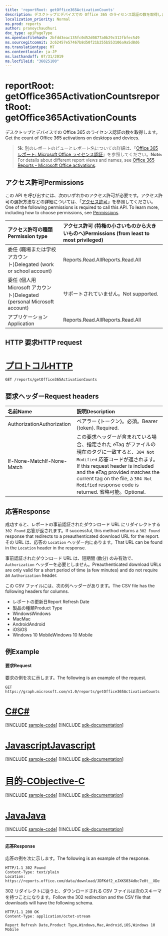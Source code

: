 ```yaml
---
title: 'reportRoot: getOffice365ActivationCounts'
description: デスクトップとデバイスでの Office 365 のライセンス認証の数を取得します。
localization_priority: Normal
ms.prod: reports
author: pranoychaudhuri
doc_type: apiPageType
ms.openlocfilehash: 2bfdd3eac135fc0d52d0877a0b29c312fbfec549
ms.sourcegitcommit: 2c62457e57467b8d50f21b255b553106a9a5d8d6
ms.translationtype: MT
ms.contentlocale: ja-JP
ms.lasthandoff: 07/31/2019
ms.locfileid: "36025100"
---
```

# <a name="reportroot-getoffice365activationcounts"></a><span data-ttu-id="a3302-103">reportRoot: getOffice365ActivationCounts</span><span class="sxs-lookup"><span data-stu-id="a3302-103">reportRoot: getOffice365ActivationCounts</span></span>

<span data-ttu-id="a3302-104">デスクトップとデバイスでの Office 365 のライセンス認証の数を取得します。</span><span class="sxs-lookup"><span data-stu-id="a3302-104">Get the count of Office 365 activations on desktops and devices.</span></span>

> <span data-ttu-id="a3302-105">**注:** 別のレポートのビューとレポート名についての詳細は、「[Office 365 レポート: Microsoft Office ライセンス認証](https://support.office.com/client/Office-activations-87c24ae2-82e0-4d1e-be01-c3bcc3f18c60)」を参照してください。</span><span class="sxs-lookup"><span data-stu-id="a3302-105">**Note:** For details about different report views and names, see [Office 365 Reports - Microsoft Office activations](https://support.office.com/client/Office-activations-87c24ae2-82e0-4d1e-be01-c3bcc3f18c60).</span></span>

## <a name="permissions"></a><span data-ttu-id="a3302-106">アクセス許可</span><span class="sxs-lookup"><span data-stu-id="a3302-106">Permissions</span></span>

<span data-ttu-id="a3302-p101">この API を呼び出すには、次のいずれかのアクセス許可が必要です。アクセス許可の選択方法などの詳細については、「[アクセス許可](/graph/permissions-reference)」を参照してください。</span><span class="sxs-lookup"><span data-stu-id="a3302-p101">One of the following permissions is required to call this API. To learn more, including how to choose permissions, see [Permissions](/graph/permissions-reference).</span></span>

| <span data-ttu-id="a3302-109">アクセス許可の種類</span><span class="sxs-lookup"><span data-stu-id="a3302-109">Permission type</span></span>                        | <span data-ttu-id="a3302-110">アクセス許可 (特権の小さいものから大きいものへ)</span><span class="sxs-lookup"><span data-stu-id="a3302-110">Permissions (from least to most privileged)</span></span> |
| :------------------------------------- | :--------------------------------------- |
| <span data-ttu-id="a3302-111">委任 (職場または学校アカウント)</span><span class="sxs-lookup"><span data-stu-id="a3302-111">Delegated (work or school account)</span></span>     | <span data-ttu-id="a3302-112">Reports.Read.All</span><span class="sxs-lookup"><span data-stu-id="a3302-112">Reports.Read.All</span></span>                         |
| <span data-ttu-id="a3302-113">委任 (個人用 Microsoft アカウント)</span><span class="sxs-lookup"><span data-stu-id="a3302-113">Delegated (personal Microsoft account)</span></span> | <span data-ttu-id="a3302-114">サポートされていません。</span><span class="sxs-lookup"><span data-stu-id="a3302-114">Not supported.</span></span>                           |
| <span data-ttu-id="a3302-115">アプリケーション</span><span class="sxs-lookup"><span data-stu-id="a3302-115">Application</span></span>                            | <span data-ttu-id="a3302-116">Reports.Read.All</span><span class="sxs-lookup"><span data-stu-id="a3302-116">Reports.Read.All</span></span>                         |

## <a name="http-request"></a><span data-ttu-id="a3302-117">HTTP 要求</span><span class="sxs-lookup"><span data-stu-id="a3302-117">HTTP request</span></span>


# <a name="httptabhttp"></a>[<span data-ttu-id="a3302-118">プロトコル</span><span class="sxs-lookup"><span data-stu-id="a3302-118">HTTP</span></span>](#tab/http)
<!-- { "blockType": "ignored" } --> 

```http
GET /reports/getOffice365ActivationCounts
```

## <a name="request-headers"></a><span data-ttu-id="a3302-119">要求ヘッダー</span><span class="sxs-lookup"><span data-stu-id="a3302-119">Request headers</span></span>

| <span data-ttu-id="a3302-120">名前</span><span class="sxs-lookup"><span data-stu-id="a3302-120">Name</span></span>          | <span data-ttu-id="a3302-121">説明</span><span class="sxs-lookup"><span data-stu-id="a3302-121">Description</span></span>                              |
| :------------ | :--------------------------------------- |
| <span data-ttu-id="a3302-122">Authorization</span><span class="sxs-lookup"><span data-stu-id="a3302-122">Authorization</span></span> | <span data-ttu-id="a3302-p102">ベアラー {トークン}。必須。</span><span class="sxs-lookup"><span data-stu-id="a3302-p102">Bearer {token}. Required.</span></span>                |
| <span data-ttu-id="a3302-125">If-None-Match</span><span class="sxs-lookup"><span data-stu-id="a3302-125">If-None-Match</span></span> | <span data-ttu-id="a3302-126">この要求ヘッダーが含まれている場合、指定された eTag がファイルの現在のタグに一致すると、`304 Not Modified` 応答コードが返されます。</span><span class="sxs-lookup"><span data-stu-id="a3302-126">If this request header is included and the eTag provided matches the current tag on the file, a `304 Not Modified` response code is returned.</span></span> <span data-ttu-id="a3302-127">省略可能。</span><span class="sxs-lookup"><span data-stu-id="a3302-127">Optional.</span></span> |

## <a name="response"></a><span data-ttu-id="a3302-128">応答</span><span class="sxs-lookup"><span data-stu-id="a3302-128">Response</span></span>

<span data-ttu-id="a3302-129">成功すると、レポートの事前認証されたダウンロード URL にリダイレクトする `302 Found` 応答が返されます。</span><span class="sxs-lookup"><span data-stu-id="a3302-129">If successful, this method returns a `302 Found` response that redirects to a preauthenticated download URL for the report.</span></span> <span data-ttu-id="a3302-130">その URL は、応答の `Location` ヘッダー内にあります。</span><span class="sxs-lookup"><span data-stu-id="a3302-130">That URL can be found in the `Location` header in the response.</span></span>

<span data-ttu-id="a3302-131">事前認証されたダウンロード URL は、短期間 (数分) のみ有効で、`Authorization` ヘッダーを必要としません。</span><span class="sxs-lookup"><span data-stu-id="a3302-131">Preauthenticated download URLs are only valid for a short period of time (a few minutes) and do not require an `Authorization` header.</span></span>

<span data-ttu-id="a3302-132">この CSV ファイルには、次の列ヘッダーがあります。</span><span class="sxs-lookup"><span data-stu-id="a3302-132">The CSV file has the following headers for columns.</span></span>

- <span data-ttu-id="a3302-133">レポートの更新日</span><span class="sxs-lookup"><span data-stu-id="a3302-133">Report Refresh Date</span></span>
- <span data-ttu-id="a3302-134">製品の種類</span><span class="sxs-lookup"><span data-stu-id="a3302-134">Product Type</span></span>
- <span data-ttu-id="a3302-135">Windows</span><span class="sxs-lookup"><span data-stu-id="a3302-135">Windows</span></span>
- <span data-ttu-id="a3302-136">Mac</span><span class="sxs-lookup"><span data-stu-id="a3302-136">Mac</span></span>
- <span data-ttu-id="a3302-137">Android</span><span class="sxs-lookup"><span data-stu-id="a3302-137">Android</span></span>
- <span data-ttu-id="a3302-138">iOS</span><span class="sxs-lookup"><span data-stu-id="a3302-138">iOS</span></span>
- <span data-ttu-id="a3302-139">Windows 10 Mobile</span><span class="sxs-lookup"><span data-stu-id="a3302-139">Windows 10 Mobile</span></span>

## <a name="example"></a><span data-ttu-id="a3302-140">例</span><span class="sxs-lookup"><span data-stu-id="a3302-140">Example</span></span>

#### <a name="request"></a><span data-ttu-id="a3302-141">要求</span><span class="sxs-lookup"><span data-stu-id="a3302-141">Request</span></span>

<span data-ttu-id="a3302-142">要求の例を次に示します。</span><span class="sxs-lookup"><span data-stu-id="a3302-142">The following is an example of the request.</span></span>

<!--{
  "blockType": "request",
  "isComposable": true,
  "name": "reportroot_getoffice365activationcounts"
}-->

```http
GET https://graph.microsoft.com/v1.0/reports/getOffice365ActivationCounts
```
# <a name="ctabcsharp"></a>[<span data-ttu-id="a3302-143">C#</span><span class="sxs-lookup"><span data-stu-id="a3302-143">C#</span></span>](#tab/csharp)
[!INCLUDE [sample-code](../includes/snippets/csharp/reportroot-getoffice365activationcounts-csharp-snippets.md)]
[!INCLUDE [sdk-documentation](../includes/snippets/snippets-sdk-documentation-link.md)]

# <a name="javascripttabjavascript"></a>[<span data-ttu-id="a3302-144">Javascript</span><span class="sxs-lookup"><span data-stu-id="a3302-144">Javascript</span></span>](#tab/javascript)
[!INCLUDE [sample-code](../includes/snippets/javascript/reportroot-getoffice365activationcounts-javascript-snippets.md)]
[!INCLUDE [sdk-documentation](../includes/snippets/snippets-sdk-documentation-link.md)]

# <a name="objective-ctabobjc"></a>[<span data-ttu-id="a3302-145">目的-C</span><span class="sxs-lookup"><span data-stu-id="a3302-145">Objective-C</span></span>](#tab/objc)
[!INCLUDE [sample-code](../includes/snippets/objc/reportroot-getoffice365activationcounts-objc-snippets.md)]
[!INCLUDE [sdk-documentation](../includes/snippets/snippets-sdk-documentation-link.md)]

# <a name="javatabjava"></a>[<span data-ttu-id="a3302-146">Java</span><span class="sxs-lookup"><span data-stu-id="a3302-146">Java</span></span>](#tab/java)
[!INCLUDE [sample-code](../includes/snippets/java/reportroot-getoffice365activationcounts-java-snippets.md)]
[!INCLUDE [sdk-documentation](../includes/snippets/snippets-sdk-documentation-link.md)]

---


#### <a name="response"></a><span data-ttu-id="a3302-147">応答</span><span class="sxs-lookup"><span data-stu-id="a3302-147">Response</span></span>

<span data-ttu-id="a3302-148">応答の例を次に示します。</span><span class="sxs-lookup"><span data-stu-id="a3302-148">The following is an example of the response.</span></span>

<!-- {
  "blockType": "response",
  "truncated": true,
  "@odata.type": "microsoft.graph.report"
} -->

```http
HTTP/1.1 302 Found
Content-Type: text/plain
Location: https://reports.office.com/data/download/JDFKdf2_eJXKS034dbc7e0t__XDe
```

<span data-ttu-id="a3302-149">302 リダイレクトに従うと、ダウンロードされる CSV ファイルは次のスキーマを持つことになります。</span><span class="sxs-lookup"><span data-stu-id="a3302-149">Follow the 302 redirection and the CSV file that downloads will have the following schema.</span></span>

<!-- { "blockType": "ignored" } --> 

```http
HTTP/1.1 200 OK
Content-Type: application/octet-stream

Report Refresh Date,Product Type,Windows,Mac,Android,iOS,Windows 10 Mobile
```
<!-- uuid: 8fcb5dbc-d5aa-4681-8e31-b001d5168d79 
2015-10-25 14:57:30 UTC -->
<!-- {
  "type": "#page.annotation",
  "description": "Example",
  "keywords": "",
  "section": "documentation",
  "tocPath": "",
  "suppressions": [
  ]
}-->

